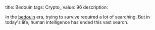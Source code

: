 title: Bedouin
tags: Crypto_
value: 96
description: <p>In the <a href="/tasks/bedouin_92374eefad6602ec25e7a59cfda3a33dd53a487c.txz">bedouin</a> era, trying to survive required a lot of searching. But in today's life, human intelligence has ended this vast search.</p>
